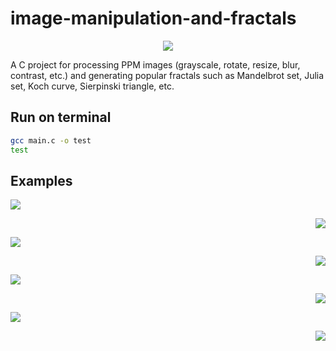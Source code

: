 # image-manipulation-and-fractals
<p align="center"><img src=https://raw.githubusercontent.com/arasgungore/image-manipulation-and-fractals/blob/master/Examples/Fractals/all_in_1.ppm></p>

A C project for processing PPM images (grayscale, rotate, resize, blur, contrast, etc.) and generating popular fractals such as Mandelbrot set, Julia set, Koch curve, Sierpinski triangle, etc.

## Run on terminal

```sh
gcc main.c -o test
test
```

## Examples

<p align="left"><img src=https://github.com/arasgungore/image-manipulation-and-fractals/blob/master/jpg/west_1.jpg></p>
<p align="right"><img src=https://github.com/arasgungore/image-manipulation-and-fractals/blob/master/jpg/west_1_negative.jpg></p>
<p align="left"><img src=https://github.com/arasgungore/image-manipulation-and-fractals/blob/master/jpg/west_1_grayscale.jpg></p>
<p align="right"><img src=https://github.com/arasgungore/image-manipulation-and-fractals/blob/master/jpg/west_1_sepia.jpg></p>
<p align="left"><img src=https://github.com/arasgungore/image-manipulation-and-fractals/blob/master/jpg/west_1_brightness_50.jpg></p>
<p align="right"><img src=https://github.com/arasgungore/image-manipulation-and-fractals/blob/master/jpg/west_1_contrast_50.jpg></p>
<p align="left"><img src=https://github.com/arasgungore/image-manipulation-and-fractals/blob/master/jpg/west_1_hue_135.jpg></p>
<p align="right"><img src=https://github.com/arasgungore/image-manipulation-and-fractals/blob/master/jpg/west_1_blurred_3.jpg></p>
